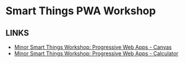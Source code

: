 # Smart Things PWA Workshop

## LINKS

- [Minor Smart Things Workshop: Progressive Web Apps - Canvas](./canvas.html)
- [Minor Smart Things Workshop: Progressive Web Apps - Calculator](./calc.html)
